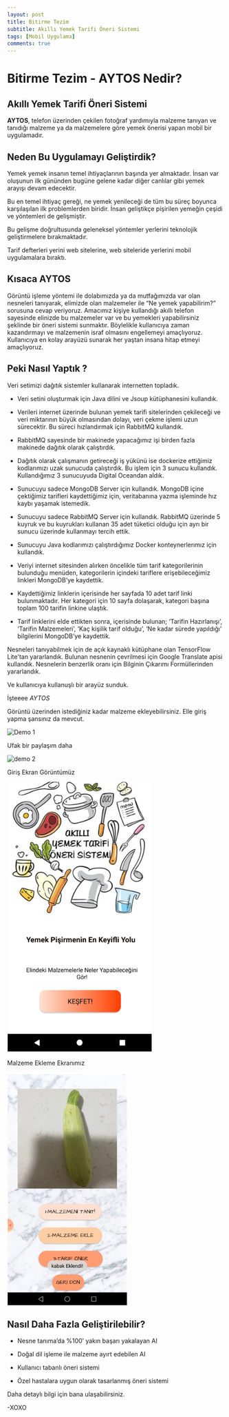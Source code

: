```yaml
---
layout: post
title: Bitirme Tezim
subtitle: Akıllı Yemek Tarifi Öneri Sistemi
tags: [Mobil Uygulama]
comments: true
---
```


# Bitirme Tezim - AYTOS Nedir?
## Akıllı Yemek Tarifi Öneri Sistemi

**AYTOS**, telefon üzerinden çekilen fotoğraf yardımıyla malzeme tanıyan ve tanıdığı malzeme ya da malzemelere göre yemek önerisi yapan mobil bir uygulamadır.


## **Neden Bu Uygulamayı Geliştirdik?**

Yemek yemek insanın temel ihtiyaçlarının başında yer almaktadır. İnsan var oluşunun ilk gününden bugüne gelene kadar diğer canlılar gibi yemek arayışı devam edecektir.

Bu en temel ihtiyaç gereği, ne yemek yenileceği de tüm bu süreç boyunca karşılaşılan ilk problemlerden biridir. İnsan geliştikçe pişirilen yemeğin çeşidi ve yöntemleri de gelişmiştir.

Bu gelişme doğrultusunda geleneksel yöntemler yerlerini teknolojik geliştirmelere bırakmaktadır.

Tarif defterleri yerini web sitelerine, web siteleride  yerlerini mobil uygulamalara bıraktı.


## Kısaca AYTOS

Görüntü işleme yöntemi ile dolabımızda ya da mutfağımızda var olan nesneleri tanıyarak, elimizde olan malzemeler ile “Ne yemek yapabilirim?” sorusuna cevap veriyoruz. Amacımız kişiye kullandığı akıllı telefon sayesinde elinizde bu malzemeler var ve bu yemekleri yapabilirsiniz şeklinde bir öneri sistemi sunmaktır. Böylelikle kullanıcıya zaman kazandırmayı ve malzemenin israf olmasını engellemeyi amaçlıyoruz. Kullanıcıya en kolay arayüzü sunarak her yaştan insana hitap etmeyi amaçlıyoruz.

## Peki Nasıl Yaptık ?
Veri setimizi dağıtık sistemler kullanarak internetten topladık.
-   Veri setini oluşturmak için Java dilini ve Jsoup kütüphanesini kullandık.
    
-   Verileri internet üzerinde bulunan yemek tarifi sitelerinden çekileceği ve veri miktarının büyük olmasından dolayı, veri çekme işlemi uzun sürecektir. Bu süreci hızlandırmak için RabbitMQ kullandık.
    
-   RabbitMQ sayesinde bir makinede yapacağımız işi birden fazla makinede dağıtık olarak çalıştırdık.
    
-   Dağıtık olarak çalışmanın getireceği iş yükünü ise dockerize ettiğimiz kodlarımızı uzak sunucuda çalıştırdık. Bu işlem için 3 sunucu kullandık. Kullandığımız 3 sunucuyuda Digital Oceandan aldık.
-  Sunucuyu sadece MongoDB Server için kullandık. MongoDB içine çektiğimiz tarifleri kaydettiğimiz için, veritabanına yazma işleminde hız kaybı yaşamak istemedik.
    
-   Sunucuyu sadece RabbitMQ Server için kullandık. RabbitMQ üzerinde 5 kuyruk ve bu kuyrukları kullanan 35 adet tüketici olduğu için ayrı bir sunucu üzerinde kullanmayı tercih ettik.
    
-   Sunucuyu Java kodlarımızı çalıştırdığımız Docker konteynerlerımız için kullandık.
    
-   Veriyi internet sitesinden alırken öncelikle tüm tarif kategorilerinin bulunduğu menüden, kategorilerin içindeki tariflere erişebileceğimiz linkleri MongoDB’ye kaydettik.
    
-   Kaydettiğimiz linklerin içerisinde her sayfada 10 adet tarif linki bulunmaktadır. Her kategori için 10 sayfa dolaşarak, kategori başına toplam 100 tarifin linkine ulaştık.
    
-   Tarif linklerini elde ettikten sonra, içerisinde bulunan; ‘Tarifin Hazırlanışı’, ‘Tarifin Malzemeleri’, ‘Kaç kişilik tarif olduğu’, ‘Ne kadar sürede yapıldığı’ bilgilerini MongoDB’ye kaydettik. 

Nesneleri tanıyabilmek için de açık kaynaklı kütüphane olan TensorFlow Lite'tan yararlandık.
Bulunan nesnenin çevrilmesi için Google Translate apisi kullandık.
Nesnelerin benzerlik oranı için Bilginin Çıkarımı Formüllerinden yararlandık.

Ve kullanıcıya kullanuşlı bir arayüz sunduk.

İşteeee *AYTOS*

Görüntü üzerinden istediğiniz kadar malzeme ekleyebilirsiniz. Elle giriş yapma şansınız da mevcut.


![Demo 1](/img/Demo.gif)

Ufak bir paylaşım daha

![demo 2](/img/Demo2.gif)


Giriş Ekran Görüntümüz

![App 1](/img/App_1.png)


Malzeme Ekleme Ekranımız

![App 2](/img/App_2.png)




## Nasıl Daha Fazla Geliştirilebilir?


- Nesne tanıma’da %100’ yakın başarı yakalayan AI

- Doğal dil işleme ile malzeme ayırt edebilen AI

- Kullanıcı tabanlı öneri sistemi

- Özel hastalara uygun olarak tasarlanmış öneri sistemi




Daha detaylı bilgi için bana ulaşabilirsiniz. 

-XOXO